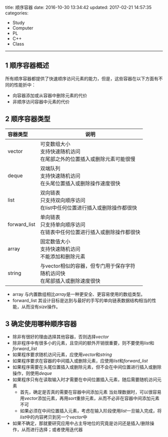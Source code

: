 title: 顺序容器
date: 2016-10-30 13:34:42
updated: 2017-02-21 14:57:35
categories:
- Study
- Computer
- PL
- C++
- Class
---

## 1 顺序容器概述

所有顺序容器都提供了快速顺序访问元素的能力，但是，这些容器在以下方面有不同的性能折中：

- 向容器添加或从容器中删除元素的代价
-  非顺序访问容器中元素的代价

## 2 顺序容器类型
|容器类型|说明|
|:---|---|
|vector|可变数组大小 <br> 支持快速随机访问 <br> 在尾部之外的位置插入或删除元素可能很慢|
|deque|双端队列<br> 支持快速随机访问 <br> 在头尾位置插入或删除操作速度很快|
|list|双向链表<br> 只支持双向顺序访问<br>在list中任何位置进行插入或删除操作都很快|
|forward_list|单向链表<br>只支持单向顺序访问<br>在链表中任何位置进行插入或删除操作都很快|
|array|固定数值大小<br>支持快速随机访问<br>不能添加和删除元素|
|string|与vector相似的容器，但专门用于保存字符<br>随机访问快<br>在尾部插入或删除速度很快|


- array
    与内置数组相比*array*是一种更安全、更容易使用的数组类型。
- forward_list
    其设计目标是达到与最好的手写的单向链表数据结构相当的性能，从而没有*size*操作。

## 3 确定使用哪种顺序容器
- 除非有很好的理由选择其他容器，否则选择*vector*
- 除非程序中有很多小的元素，且空间的额外开销很重要，则不要使用*list*和*forward_list*
- 如果程序要求随机访问元素，应使用*vector*和*string*
- 如果程序要求在容器的中间插入或删除元素，应使用*list*和*forward_list*
- 如果程序需要在头尾位置插入或删除元素，但不会在中间位置进行插入或删除操作，则使用*deque*
- 如果程序只有在读取输入时才需要在中间位置插入元素，随后需要随机访问元素
    - 首先，确定是否真的需要在容器中间添加元素
        当处理数据时，可以很容易用*vector*添加元素，再用*sort*重排元素，从而不必非在容器中间添加元素不可
    - 如果必须在中间位置插入元素，考虑在输入阶段使用*list*一旦输入完成，将*list*中的内容拷贝到另一个*vector*中
- 如果不确定，那就要研究应用中占主导地位的究竟是访问还是插入/删除操作，从而进行选择；或者使用迭代器


